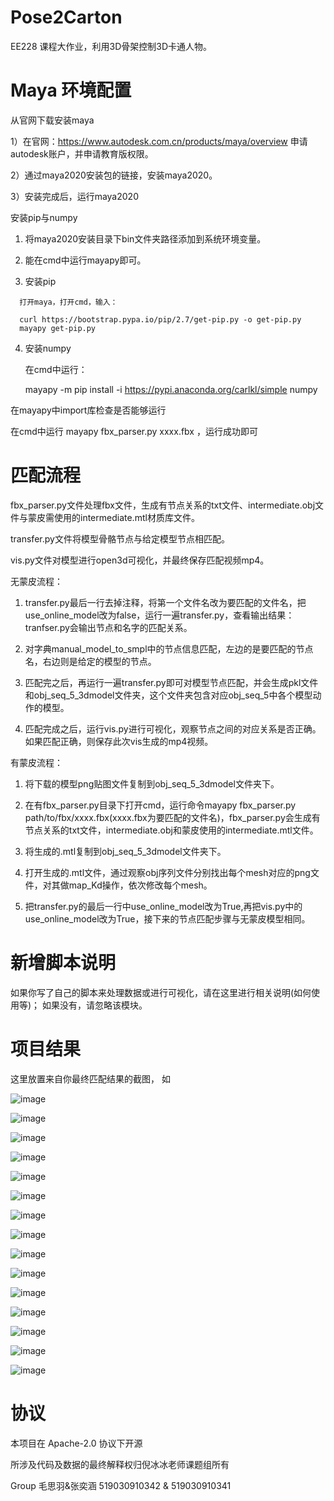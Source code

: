 # Pose2Carton 

EE228 课程大作业，利用3D骨架控制3D卡通人物。



# Maya 环境配置

从官网下载安装maya
  
  1）在官网：https://www.autodesk.com.cn/products/maya/overview 申请autodesk账户，并申请教育版权限。
  
  2）通过maya2020安装包的链接，安装maya2020。
  
  3）安装完成后，运行maya2020

安装pip与numpy
  
  1)	将maya2020安装目录下bin文件夹路径添加到系统环境变量。
  
  2)	能在cmd中运行mayapy即可。
  
  3)	安装pip
      
      打开maya，打开cmd，输入：
      
      curl https://bootstrap.pypa.io/pip/2.7/get-pip.py -o get-pip.py
      mayapy get-pip.py
  
  4)  安装numpy
      
      在cmd中运行：
      
      mayapy -m pip install -i https://pypi.anaconda.org/carlkl/simple numpy

在mayapy中import库检查是否能够运行

在cmd中运行 mayapy fbx_parser.py xxxx.fbx ，运行成功即可



# 匹配流程

fbx_parser.py文件处理fbx文件，生成有节点关系的txt文件、intermediate.obj文件与蒙皮需使用的intermediate.mtl材质库文件。

transfer.py文件将模型骨骼节点与给定模型节点相匹配。

vis.py文件对模型进行open3d可视化，并最终保存匹配视频mp4。

无蒙皮流程：

1.	transfer.py最后一行去掉注释，将第一个文件名改为要匹配的文件名，把use_online_model改为false，运行一遍transfer.py，查看输出结果：tranfser.py会输出节点和名字的匹配关系。

2.	对字典manual_model_to_smpl中的节点信息匹配，左边的是要匹配的节点名，右边则是给定的模型的节点。

3.	匹配完之后，再运行一遍transfer.py即可对模型节点匹配，并会生成pkl文件和obj_seq_5_3dmodel文件夹，这个文件夹包含对应obj_seq_5中各个模型动作的模型。

4.	匹配完成之后，运行vis.py进行可视化，观察节点之间的对应关系是否正确。如果匹配正确，则保存此次vis生成的mp4视频。

有蒙皮流程：

1.	将下载的模型png贴图文件复制到obj_seq_5_3dmodel文件夹下。
	
2.	在有fbx_parser.py目录下打开cmd，运行命令mayapy fbx_parser.py path/to/fbx/xxxx.fbx(xxxx.fbx为要匹配的文件名)，fbx_parser.py会生成有节点关系的txt文件，intermediate.obj和蒙皮使用的intermediate.mtl文件。
	
3.	将生成的.mtl复制到obj_seq_5_3dmodel文件夹下。

4.	打开生成的.mtl文件，通过观察obj序列文件分别找出每个mesh对应的png文件，对其做map_Kd操作，依次修改每个mesh。

5.	把transfer.py的最后一行中use_online_model改为True,再把vis.py中的use_online_model改为True，接下来的节点匹配步骤与无蒙皮模型相同。




# 新增脚本说明

如果你写了自己的脚本来处理数据或进行可视化，请在这里进行相关说明(如何使用等)； 如果没有，请忽略该模块。



# 项目结果

这里放置来自你最终匹配结果的截图， 如

![image](../img/res01.png)

![image](../img/res02.png)

![image](../img/res03.png)

![image](../img/res04.png)

![image](../img/res05.png)

![image](../img/res06.png)

![image](../img/res07.png)

![image](../img/res08.png)

![image](../img/res09.png)

![image](../img/res10.png)

![image](../img/res11.png)

![image](../img/res12.png)

![image](../img/res13.png)

![image](../img/res14.png)

![image](../img/res15.png)


# 协议 
本项目在 Apache-2.0 协议下开源

所涉及代码及数据的最终解释权归倪冰冰老师课题组所有

Group 毛思羽&张奕涵  519030910342 & 519030910341
